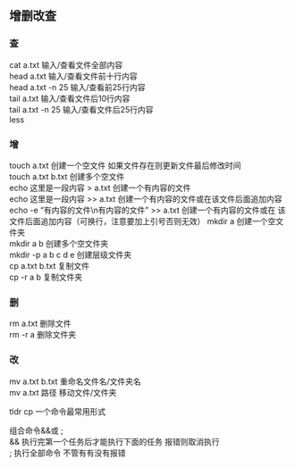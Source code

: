 ## 增删改查

### 查
cat a.txt  输入/查看文件全部内容  
head a.txt  输入/查看文件前十行内容  
head a.txt -n 25  输入/查看前25行内容  
tail a.txt  输入/查看文件后10行内容  
tail a.txt -n 25  输入/查看文件后25行内容  
less  

### 增
touch a.txt    创建一个空文件    如果文件存在则更新文件最后修改时间  
touch a.txt b.txt    创建多个空文件  
echo 这里是一段内容 > a.txt 创建一个有内容的文件  
echo 这里是一段内容 >> a.txt    创建一个有内容的文件或在该文件后面追加内容  
echo -e “有内容的文件\n有内容的文件” >> a.txt    创建一个有内容的文件或在  该文件后面追加内容（可换行，注意要加上引号否则无效）
mkdir a    创建一个空文件夹  
mkdir a b    创建多个空文件夹  
mkdir -p a b c d e    创建层级文件夹  
cp a.txt b.txt    复制文件  
cp -r a b    复制文件夹  

### 删
rm a.txt    删除文件  
rm -r a    删除文件夹  

### 改
mv a.txt b.txt    重命名文件名/文件夹名  
mv a.txt 路径    移动文件/文件夹  

tldr cp 一个命令最常用形式  

组合命令&&或 ;  
&&    执行完第一个任务后才能执行下面的任务 报错则取消执行  
;        执行全部命令 不管有有没有报错  
